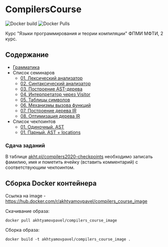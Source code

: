 # CompilersCourse

![Docker build](https://img.shields.io/docker/cloud/build/akhtyamovpavel/compilers_course_image) ![Docker Pulls](https://img.shields.io/docker/pulls/akhtyamovpavel/compilers_course_image)

Курс "Языки программирования и теории компиляции" ФПМИ МФТИ, 2 курс.

## Содержание

* [Грамматика](/reqs-draft.md)
* Список семинаров
    - [01. Лексический анализатор](/01-scanners)
    - [02. Синтаксический анализатор](/02-parsers)
    - [03. Построение AST-дерева](/03-parsers-with-ast)
    - [04. Интерпретатор через Visitor](/04-visitors)
    - [05. Таблицы символов](/05-variable-scopes)
    - [06. Механизмы вызова функций](/06-function-calls)
    - [07. Построение дерева IR](/07-irtree-build)
    - [08. Оптимизация дерева IR](/08-irtree-optimizations)
* Список чекпоинтов
    - [01. Одиночный. AST](/milestones/milestones-2021/01-ast.md)
    - [01. Парный. AST + locations](/milestones/milestones-2021/01-ast-locations.md)
    

### Сдача заданий

В таблице [akht.pl/compilers2020-checkpoints](https://akht.pl/compilers2020-checkpoints) необходимо записать фамилию, имя и пометить ячейку (вставить комментарий) с соответствующим чекпоинтом.

## Сборка Docker контейнера
Ссылка на image - https://hub.docker.com/r/akhtyamovpavel/compilers_course_image

Скачивание образа:
```
docker pull akhtyamovpavel/compilers_course_image
```
Сборка образа:
```
docker build -t akhtyamovpavel/compilers_course_image .
```
